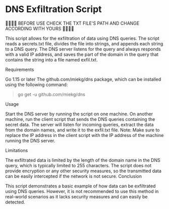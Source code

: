 # DNS Exfiltration Script

🚨🚨🚨🚨  BEFORE USE CHECK THE TXT FILE'S PATH AND CHANGE ACCORDING WITH YOURS 🚨🚨🚨🚨

This script allows for the exfiltration of data using DNS queries. The script reads a secrets.txt file, divides the file into strings, and appends each string to a DNS query. The DNS server listens for the query and always responds with a valid IP address, and saves the part of the domain in the query that contains the string into a file named exfil.txt.

Requirements

Go 1.15 or later
The github.com/miekg/dns package, which can be installed using the following command:

> go get -u github.com/miekg/dns

Usage

Start the DNS server by running the script on one machine.
On another machine, run the client script that sends the DNS queries containing the secret data.
The server will listen for incoming queries, extract the data from the domain names, and write it to the exfil.txt file.
Note: Make sure to replace the IP address in the client script with the IP address of the machine running the DNS server.

Limitations

The exfiltrated data is limited by the length of the domain name in the DNS query, which is typically limited to 255 characters.
The script does not provide encryption or any other security measures, so the transmitted data can be easily intercepted if the network is not secure.
Conclusion

This script demonstrates a basic example of how data can be exfiltrated using DNS queries. However, it is not recommended to use this method in real-world scenarios as it lacks security measures and can easily be detected.
